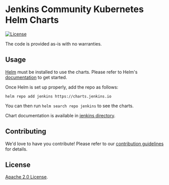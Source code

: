 # Jenkins Community Kubernetes Helm Charts

[![License](https://img.shields.io/badge/License-Apache%202.0-blue.svg)](https://opensource.org/licenses/Apache-2.0)

The code is provided as-is with no warranties.

## Usage

[Helm](https://helm.sh) must be installed to use the charts.
Please refer to Helm's [documentation](https://helm.sh/docs/) to get started.

Once Helm is set up properly, add the repo as follows:

```console
helm repo add jenkins https://charts.jenkins.io
```

You can then run `helm search repo jenkins` to see the charts.

<!-- Keep full URL links to repo files because this README syncs from main to gh-pages.  -->
Chart documentation is available in [jenkins directory](https://github.com/jenkinsci/helm-charts/blob/main/charts/jenkins/README.md).

## Contributing

<!-- Keep full URL links to repo files because this README syncs from main to gh-pages.  -->
We'd love to have you contribute! Please refer to our [contribution guidelines](https://github.com/jenkinsci/helm-charts/blob/main/CONTRIBUTING.md) for details.

## License

<!-- Keep full URL links to repo files because this README syncs from main to gh-pages.  -->
[Apache 2.0 License](https://github.com/jenkinsci/helm-charts/blob/main/LICENSE).
